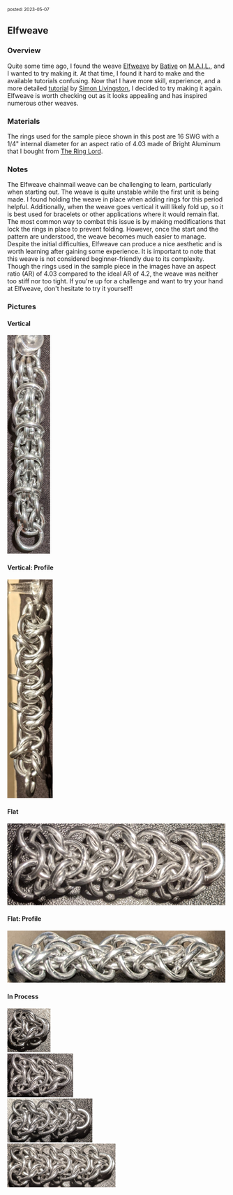 <font size=1> posted: 2023-05-07 </font>

## Elfweave

### Overview

Quite some time ago, I found the weave [Elfweave](https://www.mailleartisans.org/weaves/weavedisplay.php?key=300) by [Bative](https://www.mailleartisans.org/members/memberdisplay.php?key=349) on [M.A.I.L.](https://www.mailleartisans.org/), and I wanted to try making it. At that time, I found it hard to make and the available tutorials confusing. Now that I have more skill, experience, and a more detailed [tutorial](https://artofmakingthings.com/articles/elfweave-weave-tutorial) by [Simon Livingston](https://artofmakingthings.com/author/p9cnoqm5), I decided to try making it again. Elfweave is worth checking out as it looks appealing and has inspired numerous other weaves.


### Materials

The rings used for the sample piece shown in this post are 16 SWG with a 1/4" internal diameter for an aspect ratio of 4.03 made of Bright Aluminum that I bought from [The Ring Lord](https://theringlord.com/).


### Notes

The Elfweave chainmail weave can be challenging to learn, particularly when starting out. The weave is quite unstable while the first unit is being made. I found holding the weave in place when adding rings for this period helpful. Additionally, when the weave goes vertical it will likely fold up, so it is best used for bracelets or other applications where it would remain flat. The most common way to combat this issue is by making modifications that lock the rings in place to prevent folding. However, once the start and the pattern are understood, the weave becomes much easier to manage. Despite the initial difficulties, Elfweave can produce a nice aesthetic and is worth learning after gaining some experience. It is important to note that this weave is not considered beginner-friendly due to its complexity. Though the rings used in the sample piece in the images have an aspect ratio (AR) of 4.03 compared to the ideal AR of 4.2, the weave was neither too stiff nor too tight. If you're up for a challenge and want to try your hand at Elfweave, don't hesitate to try it yourself!

### Pictures

#### Vertical

<img src="../assets/images/chainmail/elfweave/elfweave_vertical.jpg" height=500>


#### Vertical: Profile

<img src="../assets/images/chainmail/elfweave/elfweave_vertical_profile.jpg" height=500>


#### Flat

<img src="../assets/images/chainmail/elfweave/elfweave_flat.jpg" width=500>


#### Flat: Profile

<img src="../assets/images/chainmail/elfweave/elfweave_flat_profile.jpg" width=500>


#### In Process

<img src="../assets/images/chainmail/elfweave/elfweave_step_01.jpg" height=100>

<br>

<img src="../assets/images/chainmail/elfweave/elfweave_step_02.jpg" height=100>

<br>

<img src="../assets/images/chainmail/elfweave/elfweave_step_03.jpg" height=100>

<br>

<img src="../assets/images/chainmail/elfweave/elfweave_step_04.jpg" height=100>